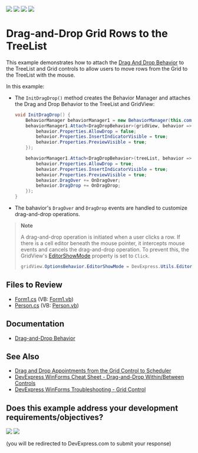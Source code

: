 <!-- default badges list -->
![](https://img.shields.io/endpoint?url=https://codecentral.devexpress.com/api/v1/VersionRange/128637525/24.2.1%2B)
[![](https://img.shields.io/badge/Open_in_DevExpress_Support_Center-FF7200?style=flat-square&logo=DevExpress&logoColor=white)](https://supportcenter.devexpress.com/ticket/details/T202760)
[![](https://img.shields.io/badge/📖_How_to_use_DevExpress_Examples-e9f6fc?style=flat-square)](https://docs.devexpress.com/GeneralInformation/403183)
[![](https://img.shields.io/badge/💬_Leave_Feedback-feecdd?style=flat-square)](#does-this-example-address-your-development-requirementsobjectives)
<!-- default badges end -->

# Drag-and-Drop Grid Rows to the TreeList

This example demonstrates how to attach the [Drag And Drop Behavior](https://documentation.devexpress.com/WindowsForms/118656/Common-Features/Behaviors/Drag-And-Drop-Behavior) to the TreeList and Grid controls to allow users to move rows from the Grid to the TreeList with the mouse.

In this example:

* The `InitDragDrop()` method creates the Behavior Manager and attaches the Drag and Drop Behavior to the TreeList and GridView:

  ```csharp
  void InitDragDrop() {
      BehaviorManager behaviorManager1 = new BehaviorManager(this.components);
      behaviorManager1.Attach<DragDropBehavior>(gridView, behavior => {
          behavior.Properties.AllowDrop = false;
          behavior.Properties.InsertIndicatorVisible = true;
          behavior.Properties.PreviewVisible = true;
      });
  
      behaviorManager1.Attach<DragDropBehavior>(treeList, behavior => {
          behavior.Properties.AllowDrop = true;
          behavior.Properties.InsertIndicatorVisible = true;
          behavior.Properties.PreviewVisible = true;
          behavior.DragOver += OnDragOver;
          behavior.DragDrop += OnDragDrop;
      });
  }
  ```
* The bahavior's `DragOver` and `DragDrop` events are handled to customize drag-and-drop operations.

> **Note**
>
> A drag-and-drop operation is initiated when a user clicks a row. If there is a cell editor beneath the mouse pointer, it intercepts mouse events and cancels the drag-and-drop operation. To prevent this, the GridView's [EditorShowMode](https://docs.devexpress.com/WindowsForms/DevExpress.XtraGrid.Views.Base.ColumnViewOptionsBehavior.EditorShowMode) property is set to `Click`.
>
> ```csharp
> gridView.OptionsBehavior.EditorShowMode = DevExpress.Utils.EditorShowMode.Click;
> ```


## Files to Review

* [Form1.cs](./CS/DragAndDropRows/Form1.cs) (VB: [Form1.vb](./VB/DragAndDropRows/Form1.vb))
* [Person.cs](./CS/DragAndDropRows/Person.cs) (VB: [Person.vb](./VB/DragAndDropRows/Person.vb))


## Documentation

* [Drag-and-Drop Behavior](https://docs.devexpress.com/WindowsForms/118656/common-features/behaviors/drag-and-drop-behavior)


## See Also

* [Drag and Drop Appointments from the Grid Control to Scheduler](https://github.com/DevExpress-Examples/how-to-drag-appointments-from-gridview-and-drop-them-onto-the-scheduler-control-using-sche-t179722)
* [DevExpress WinForms Cheat Sheet - Drag-and-Drop Within/Between Controls](https://go.devexpress.com/CheatSheets_WinForms_Examples_T949086.aspx)
* [DevExpress WinForms Troubleshooting - Grid Control](https://go.devexpress.com/CheatSheets_WinForms_Examples_T934742.aspx)
<!-- feedback -->
## Does this example address your development requirements/objectives?

[<img src="https://www.devexpress.com/support/examples/i/yes-button.svg"/>](https://www.devexpress.com/support/examples/survey.xml?utm_source=github&utm_campaign=drag-drop-grid-rows-to-treelist&~~~was_helpful=yes) [<img src="https://www.devexpress.com/support/examples/i/no-button.svg"/>](https://www.devexpress.com/support/examples/survey.xml?utm_source=github&utm_campaign=drag-drop-grid-rows-to-treelist&~~~was_helpful=no)

(you will be redirected to DevExpress.com to submit your response)
<!-- feedback end -->
